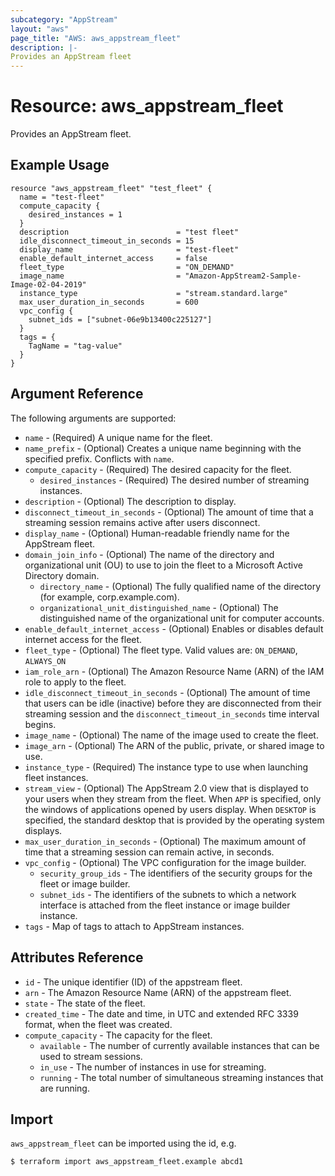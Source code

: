 ```yaml
---
subcategory: "AppStream"
layout: "aws"
page_title: "AWS: aws_appstream_fleet"
description: |-
Provides an AppStream fleet
---
```


# Resource: aws_appstream_fleet

Provides an AppStream fleet.

## Example Usage

```hcl
resource "aws_appstream_fleet" "test_fleet" {
  name = "test-fleet"
  compute_capacity {
    desired_instances = 1
  }
  description                        = "test fleet"
  idle_disconnect_timeout_in_seconds = 15
  display_name                       = "test-fleet"
  enable_default_internet_access     = false
  fleet_type                         = "ON_DEMAND"
  image_name                         = "Amazon-AppStream2-Sample-Image-02-04-2019"
  instance_type                      = "stream.standard.large"
  max_user_duration_in_seconds       = 600
  vpc_config {
    subnet_ids = ["subnet-06e9b13400c225127"]
  }
  tags = {
    TagName = "tag-value"
  }
}
```

## Argument Reference

The following arguments are supported:

* `name` - (Required) A unique name for the fleet.
* `name_prefix` -  (Optional) Creates a unique name beginning with the specified prefix. Conflicts with `name`.
* `compute_capacity` - (Required) The desired capacity for the fleet.
  * `desired_instances` - (Required) The desired number of streaming instances.
* `description` - (Optional) The description to display.
* `disconnect_timeout_in_seconds` - (Optional) The amount of time that a streaming session remains active after users disconnect.
* `display_name` - (Optional) Human-readable friendly name for the AppStream fleet.
* `domain_join_info` - (Optional) The name of the directory and organizational unit (OU) to use to join the fleet to a Microsoft Active Directory domain.
  * `directory_name` - (Optional) The fully qualified name of the directory (for example, corp.example.com).
  * `organizational_unit_distinguished_name` - (Optional) The distinguished name of the organizational unit for computer accounts.
* `enable_default_internet_access` - (Optional) Enables or disables default internet access for the fleet.
* `fleet_type` - (Optional) The fleet type. Valid values are: `ON_DEMAND`, `ALWAYS_ON`
* `iam_role_arn` - (Optional) The Amazon Resource Name (ARN) of the IAM role to apply to the fleet.
* `idle_disconnect_timeout_in_seconds` - (Optional) The amount of time that users can be idle (inactive) before they are disconnected from their streaming session and the `disconnect_timeout_in_seconds` time interval begins.
* `image_name` - (Optional) The name of the image used to create the fleet.
* `image_arn` - (Optional) The ARN of the public, private, or shared image to use.
* `instance_type` - (Required) The instance type to use when launching fleet instances.
* `stream_view` - (Optional) The AppStream 2.0 view that is displayed to your users when they stream from the fleet. When `APP` is specified, only the windows of applications opened by users display. When `DESKTOP` is specified, the standard desktop that is provided by the operating system displays.
* `max_user_duration_in_seconds` - (Optional) The maximum amount of time that a streaming session can remain active, in seconds.
* `vpc_config` - (Optional) The VPC configuration for the image builder.
  * `security_group_ids` - The identifiers of the security groups for the fleet or image builder.
  * `subnet_ids` - The identifiers of the subnets to which a network interface is attached from the fleet instance or image builder instance.
* `tags` - Map of tags to attach to AppStream instances.

## Attributes Reference

* `id` - The unique identifier (ID) of the appstream fleet.
* `arn` - The Amazon Resource Name (ARN) of the appstream fleet.
* `state` - The state of the fleet.
* `created_time` -  The date and time, in UTC and extended RFC 3339 format, when the fleet was created.
* `compute_capacity` - The capacity for the fleet.
  * `available` - The number of currently available instances that can be used to stream sessions.
  * `in_use` - The number of instances in use for streaming.
  * `running` - The total number of simultaneous streaming instances that are running.

## Import

`aws_appstream_fleet` can be imported using the id, e.g.

```
$ terraform import aws_appstream_fleet.example abcd1
```

